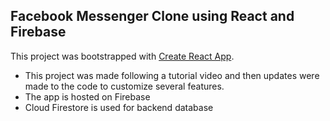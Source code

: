## Facebook Messenger Clone using React and Firebase

This project was bootstrapped with [Create React App](https://github.com/facebook/create-react-app).

* This project was made following a tutorial video and then updates were made to the code to customize several features. 
* The app is hosted on Firebase
* Cloud Firestore is used for backend database
